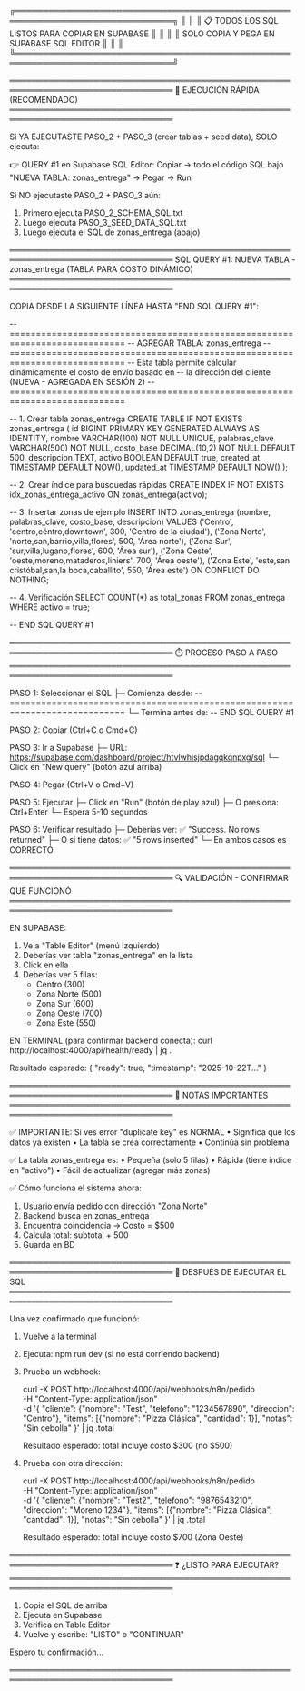 ╔══════════════════════════════════════════════════════════════════════════════╗
║                                                                              ║
║              📋 TODOS LOS SQL LISTOS PARA COPIAR EN SUPABASE                ║
║                                                                              ║
║                  SOLO COPIA Y PEGA EN SUPABASE SQL EDITOR                   ║
║                                                                              ║
╚══════════════════════════════════════════════════════════════════════════════╝

═══════════════════════════════════════════════════════════════════════════════
🚀 EJECUCIÓN RÁPIDA (RECOMENDADO)
═══════════════════════════════════════════════════════════════════════════════

Si YA EJECUTASTE PASO_2 + PASO_3 (crear tablas + seed data), SOLO ejecuta:

👉 QUERY #1 en Supabase SQL Editor:
   Copiar → todo el código SQL bajo "NUEVA TABLA: zonas_entrega" → Pegar → Run

Si NO ejecutaste PASO_2 + PASO_3 aún:
   1. Primero ejecuta PASO_2_SCHEMA_SQL.txt
   2. Luego ejecuta PASO_3_SEED_DATA_SQL.txt
   3. Luego ejecuta el SQL de zonas_entrega (abajo)

═══════════════════════════════════════════════════════════════════════════════
SQL QUERY #1: NUEVA TABLA - zonas_entrega (TABLA PARA COSTO DINÁMICO)
═══════════════════════════════════════════════════════════════════════════════

COPIA DESDE LA SIGUIENTE LÍNEA HASTA "END SQL QUERY #1":

-- ============================================================================
-- AGREGAR TABLA: zonas_entrega
-- ============================================================================
-- Esta tabla permite calcular dinámicamente el costo de envío basado en
-- la dirección del cliente (NUEVA - AGREGADA EN SESIÓN 2)
-- ============================================================================

-- 1. Crear tabla zonas_entrega
CREATE TABLE IF NOT EXISTS zonas_entrega (
  id BIGINT PRIMARY KEY GENERATED ALWAYS AS IDENTITY,
  nombre VARCHAR(100) NOT NULL UNIQUE,
  palabras_clave VARCHAR(500) NOT NULL,
  costo_base DECIMAL(10,2) NOT NULL DEFAULT 500,
  descripcion TEXT,
  activo BOOLEAN DEFAULT true,
  created_at TIMESTAMP DEFAULT NOW(),
  updated_at TIMESTAMP DEFAULT NOW()
);

-- 2. Crear índice para búsquedas rápidas
CREATE INDEX IF NOT EXISTS idx_zonas_entrega_activo ON zonas_entrega(activo);

-- 3. Insertar zonas de ejemplo
INSERT INTO zonas_entrega (nombre, palabras_clave, costo_base, descripcion)
VALUES
  ('Centro', 'centro,céntro,downtown', 300, 'Centro de la ciudad'),
  ('Zona Norte', 'norte,san,barrio,villa,flores', 500, 'Área norte'),
  ('Zona Sur', 'sur,villa,lugano,flores', 600, 'Área sur'),
  ('Zona Oeste', 'oeste,moreno,mataderos,liniers', 700, 'Área oeste'),
  ('Zona Este', 'este,san cristóbal,san,la boca,caballito', 550, 'Área este')
ON CONFLICT DO NOTHING;

-- 4. Verificación
SELECT COUNT(*) as total_zonas FROM zonas_entrega WHERE activo = true;

-- END SQL QUERY #1

═══════════════════════════════════════════════════════════════════════════════
⏱️ PROCESO PASO A PASO
═══════════════════════════════════════════════════════════════════════════════

PASO 1: Seleccionar el SQL
├─ Comienza desde: -- ============================================================================
└─ Termina antes de: -- END SQL QUERY #1

PASO 2: Copiar (Ctrl+C o Cmd+C)

PASO 3: Ir a Supabase
├─ URL: https://supabase.com/dashboard/project/htvlwhisjpdagqkqnpxg/sql
└─ Click en "New query" (botón azul arriba)

PASO 4: Pegar (Ctrl+V o Cmd+V)

PASO 5: Ejecutar
├─ Click en "Run" (botón de play azul)
├─ O presiona: Ctrl+Enter
└─ Espera 5-10 segundos

PASO 6: Verificar resultado
├─ Deberías ver: ✅ "Success. No rows returned"
├─ O si tiene datos: ✅ "5 rows inserted"
└─ En ambos casos es CORRECTO

═══════════════════════════════════════════════════════════════════════════════
🔍 VALIDACIÓN - CONFIRMAR QUE FUNCIONÓ
═══════════════════════════════════════════════════════════════════════════════

EN SUPABASE:
1. Ve a "Table Editor" (menú izquierdo)
2. Deberías ver tabla "zonas_entrega" en la lista
3. Click en ella
4. Deberías ver 5 filas:
   - Centro (300)
   - Zona Norte (500)
   - Zona Sur (600)
   - Zona Oeste (700)
   - Zona Este (550)

EN TERMINAL (para confirmar backend conecta):
  curl http://localhost:4000/api/health/ready | jq .

Resultado esperado:
  {
    "ready": true,
    "timestamp": "2025-10-22T..."
  }

═══════════════════════════════════════════════════════════════════════════════
📝 NOTAS IMPORTANTES
═══════════════════════════════════════════════════════════════════════════════

✅ IMPORTANTE: Si ves error "duplicate key" es NORMAL
   • Significa que los datos ya existen
   • La tabla se crea correctamente
   • Continúa sin problema

✅ La tabla zonas_entrega es:
   • Pequeña (solo 5 filas)
   • Rápida (tiene índice en "activo")
   • Fácil de actualizar (agregar más zonas)

✅ Cómo funciona el sistema ahora:
   1. Usuario envía pedido con dirección "Zona Norte"
   2. Backend busca en zonas_entrega
   3. Encuentra coincidencia → Costo = $500
   4. Calcula total: subtotal + 500
   5. Guarda en BD

═══════════════════════════════════════════════════════════════════════════════
🎯 DESPUÉS DE EJECUTAR EL SQL
═══════════════════════════════════════════════════════════════════════════════

Una vez confirmado que funcionó:

1. Vuelve a la terminal
2. Ejecuta: npm run dev (si no está corriendo backend)
3. Prueba un webhook:

   curl -X POST http://localhost:4000/api/webhooks/n8n/pedido \
     -H "Content-Type: application/json" \
     -d '{
       "cliente": {"nombre": "Test", "telefono": "1234567890", "direccion": "Centro"},
       "items": [{"nombre": "Pizza Clásica", "cantidad": 1}],
       "notas": "Sin cebolla"
     }' | jq .total

   Resultado esperado: total incluye costo $300 (no $500)

4. Prueba con otra dirección:

   curl -X POST http://localhost:4000/api/webhooks/n8n/pedido \
     -H "Content-Type: application/json" \
     -d '{
       "cliente": {"nombre": "Test2", "telefono": "9876543210", "direccion": "Moreno 1234"},
       "items": [{"nombre": "Pizza Clásica", "cantidad": 1}],
       "notas": "Sin cebolla"
     }' | jq .total

   Resultado esperado: total incluye costo $700 (Zona Oeste)

═══════════════════════════════════════════════════════════════════════════════
❓ ¿LISTO PARA EJECUTAR?
═══════════════════════════════════════════════════════════════════════════════

1. Copia el SQL de arriba
2. Ejecuta en Supabase
3. Verifica en Table Editor
4. Vuelve y escribe: "LISTO" o "CONTINUAR"

Espero tu confirmación...

═══════════════════════════════════════════════════════════════════════════════
